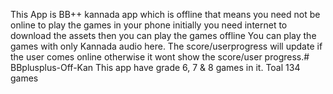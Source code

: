 This App is BB++ kannada app which is offline that means you need not be online to play the games in your phone initially you need internet to download the assets then you can play the games offline
You can play the games with only Kannada audio here.
The score/userprogress will update if the user comes online otherwise it wont show the score/user progress.# BBplusplus-Off-Kan
This app have grade 6, 7 & 8  games in it. Toal 134 games 
